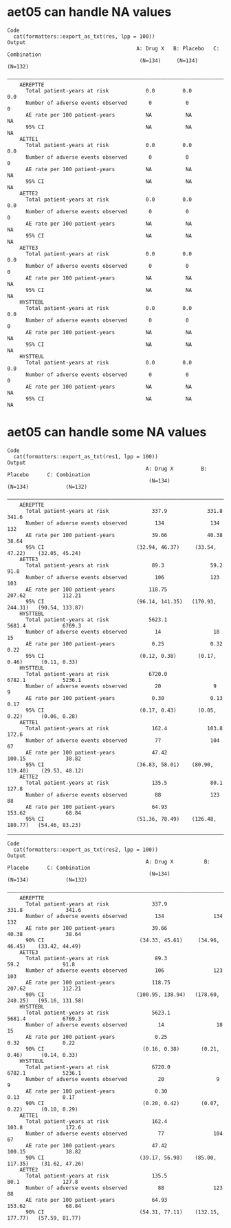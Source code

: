 # aet05 can handle NA values

    Code
      cat(formatters::export_as_txt(res, lpp = 100))
    Output
                                              A: Drug X   B: Placebo   C: Combination
                                               (N=134)     (N=134)        (N=132)    
        —————————————————————————————————————————————————————————————————————————————
        AEREPTTE                                                                     
          Total patient-years at risk            0.0         0.0            0.0      
          Number of adverse events observed       0           0              0       
          AE rate per 100 patient-years          NA           NA             NA      
          95% CI                                 NA           NA             NA      
        AETTE1                                                                       
          Total patient-years at risk            0.0         0.0            0.0      
          Number of adverse events observed       0           0              0       
          AE rate per 100 patient-years          NA           NA             NA      
          95% CI                                 NA           NA             NA      
        AETTE2                                                                       
          Total patient-years at risk            0.0         0.0            0.0      
          Number of adverse events observed       0           0              0       
          AE rate per 100 patient-years          NA           NA             NA      
          95% CI                                 NA           NA             NA      
        AETTE3                                                                       
          Total patient-years at risk            0.0         0.0            0.0      
          Number of adverse events observed       0           0              0       
          AE rate per 100 patient-years          NA           NA             NA      
          95% CI                                 NA           NA             NA      
        HYSTTEBL                                                                     
          Total patient-years at risk            0.0         0.0            0.0      
          Number of adverse events observed       0           0              0       
          AE rate per 100 patient-years          NA           NA             NA      
          95% CI                                 NA           NA             NA      
        HYSTTEUL                                                                     
          Total patient-years at risk            0.0         0.0            0.0      
          Number of adverse events observed       0           0              0       
          AE rate per 100 patient-years          NA           NA             NA      
          95% CI                                 NA           NA             NA      

# aet05 can handle some NA values

    Code
      cat(formatters::export_as_txt(res1, lpp = 100))
    Output
                                                 A: Drug X         B: Placebo      C: Combination 
                                                  (N=134)           (N=134)            (N=132)    
        ——————————————————————————————————————————————————————————————————————————————————————————
        AEREPTTE                                                                                  
          Total patient-years at risk              337.9             331.8              341.6     
          Number of adverse events observed         134               134                132      
          AE rate per 100 patient-years            39.66             40.38              38.64     
          95% CI                              (32.94, 46.37)     (33.54, 47.22)    (32.05, 45.24) 
        AETTE3                                                                                    
          Total patient-years at risk              89.3               59.2              91.8      
          Number of adverse events observed         106               123                103      
          AE rate per 100 patient-years           118.75             207.62            112.21     
          95% CI                              (96.14, 141.35)   (170.93, 244.31)   (90.54, 133.87)
        HYSTTEBL                                                                                  
          Total patient-years at risk             5623.1             5681.4            6769.3     
          Number of adverse events observed         14                 18                15       
          AE rate per 100 patient-years            0.25               0.32              0.22      
          95% CI                               (0.12, 0.38)       (0.17, 0.46)      (0.11, 0.33)  
        HYSTTEUL                                                                                  
          Total patient-years at risk             6720.0             6782.1            5236.1     
          Number of adverse events observed         20                 9                  9       
          AE rate per 100 patient-years            0.30               0.13              0.17      
          95% CI                               (0.17, 0.43)       (0.05, 0.22)      (0.06, 0.28)  
        AETTE1                                                                                    
          Total patient-years at risk              162.4             103.8              172.6     
          Number of adverse events observed         77                104                67       
          AE rate per 100 patient-years            47.42             100.15             38.82     
          95% CI                              (36.83, 58.01)    (80.90, 119.40)    (29.53, 48.12) 
        AETTE2                                                                                    
          Total patient-years at risk              135.5              80.1              127.8     
          Number of adverse events observed         88                123                88       
          AE rate per 100 patient-years            64.93             153.62             68.84     
          95% CI                              (51.36, 78.49)    (126.48, 180.77)   (54.46, 83.23) 

---

    Code
      cat(formatters::export_as_txt(res2, lpp = 100))
    Output
                                                 A: Drug X          B: Placebo      C: Combination 
                                                  (N=134)            (N=134)            (N=132)    
        ———————————————————————————————————————————————————————————————————————————————————————————
        AEREPTTE                                                                                   
          Total patient-years at risk              337.9              331.8              341.6     
          Number of adverse events observed         134                134                132      
          AE rate per 100 patient-years            39.66              40.38              38.64     
          90% CI                               (34.33, 45.61)     (34.96, 46.45)    (33.42, 44.49) 
        AETTE3                                                                                     
          Total patient-years at risk               89.3               59.2              91.8      
          Number of adverse events observed         106                123                103      
          AE rate per 100 patient-years            118.75             207.62            112.21     
          90% CI                              (100.95, 138.94)   (178.60, 240.25)   (95.16, 131.58)
        HYSTTEBL                                                                                   
          Total patient-years at risk              5623.1             5681.4            6769.3     
          Number of adverse events observed          14                 18                15       
          AE rate per 100 patient-years             0.25               0.32              0.22      
          90% CI                                (0.16, 0.38)       (0.21, 0.46)      (0.14, 0.33)  
        HYSTTEUL                                                                                   
          Total patient-years at risk              6720.0             6782.1            5236.1     
          Number of adverse events observed          20                 9                  9       
          AE rate per 100 patient-years             0.30               0.13              0.17      
          90% CI                                (0.20, 0.42)       (0.07, 0.22)      (0.10, 0.29)  
        AETTE1                                                                                     
          Total patient-years at risk              162.4              103.8              172.6     
          Number of adverse events observed          77                104                67       
          AE rate per 100 patient-years            47.42              100.15             38.82     
          90% CI                               (39.17, 56.98)    (85.00, 117.35)    (31.62, 47.26) 
        AETTE2                                                                                     
          Total patient-years at risk              135.5               80.1              127.8     
          Number of adverse events observed          88                123                88       
          AE rate per 100 patient-years            64.93              153.62             68.84     
          90% CI                               (54.31, 77.11)    (132.15, 177.77)   (57.59, 81.77) 


